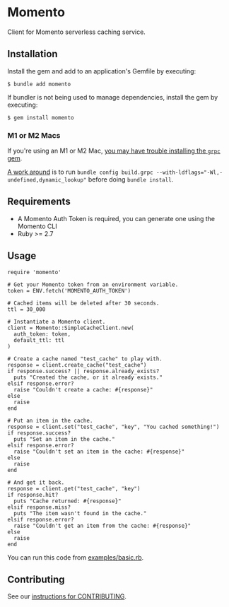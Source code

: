 # Momento

Client for Momento serverless caching service.

## Installation

Install the gem and add to an application's Gemfile by executing:

    $ bundle add momento

If bundler is not being used to manage dependencies, install the gem by executing:

    $ gem install momento

### M1 or M2 Macs

If you're using an M1 or M2 Mac, [you may have trouble installing the `grpc` gem](https://github.com/grpc/grpc/issues/31215).

[A work around](https://github.com/grpc/grpc/pull/31151#issuecomment-1310321807) is to run `bundle config build.grpc --with-ldflags="-Wl,-undefined,dynamic_lookup"` before doing `bundle install`.

## Requirements

* A Momento Auth Token is required, you can generate one using the Momento CLI
* Ruby >= 2.7

## Usage

```
require 'momento'

# Get your Momento token from an environment variable.
token = ENV.fetch('MOMENTO_AUTH_TOKEN')

# Cached items will be deleted after 30 seconds.
ttl = 30_000

# Instantiate a Momento client.
client = Momento::SimpleCacheClient.new(
  auth_token: token,
  default_ttl: ttl
)

# Create a cache named "test_cache" to play with.
response = client.create_cache("test_cache")
if response.success? || response.already_exists?
  puts "Created the cache, or it already exists."
elsif response.error?
  raise "Couldn't create a cache: #{response}"
else
  raise
end

# Put an item in the cache.
response = client.set("test_cache", "key", "You cached something!")
if response.success?
  puts "Set an item in the cache."
elsif response.error?
  raise "Couldn't set an item in the cache: #{response}"
else
  raise
end

# And get it back.
response = client.get("test_cache", "key")
if response.hit?
  puts "Cache returned: #{response}"
elsif response.miss?
  puts "The item wasn't found in the cache."
elsif response.error?
  raise "Couldn't get an item from the cache: #{response}"
else
  raise
end
```

You can run this code from [examples/basic.rb](examples/basic.rb).

## Contributing

See our [instructions for CONTRIBUTING](./CONTRIBUTING.md).

